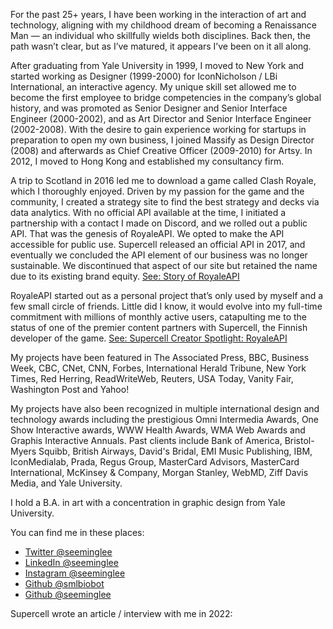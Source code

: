 For the past 25+ years, I have been working in the interaction of art and technology, aligning with my childhood dream of becoming a Renaissance Man — an individual who skillfully wields both disciplines. Back then, the path wasn’t clear, but as I’ve matured, it appears I’ve been on it all along.

After graduating from Yale University in 1999, I moved to New York and started working as Designer (1999-2000) for IconNicholson / LBi International, an interactive agency. My unique skill set allowed me to become the first employee to bridge competencies in the company’s global history,  and was promoted as Senior Designer and Senior Interface Engineer (2000-2002), and as Art Director and Senior Interface Engineer (2002-2008). With the desire to gain experience working for startups in preparation to open my own business, I joined Massify as Design Director (2008) and afterwards as Chief Creative Officer (2009-2010) for Artsy. In 2012, I moved to Hong Kong and established my consultancy firm.

A trip to Scotland in 2016 led me to download a game called Clash Royale, which I thoroughly enjoyed. Driven by my passion for the game and the community, I created a strategy site to find the best strategy and decks via data analytics. With no official API available at the time, I initiated a partnership with a contact I made on Discord, and we rolled out a public API. That was the genesis of RoyaleAPI. We opted to make the API accessible for public use. Supercell released an official API in 2017, and eventually we concluded the API element of our business was no longer sustainable. We discontinued that aspect of our site but retained the name due to its existing brand equity. [See: Story of RoyaleAPI](https://royaleapi.com/blog/sunset-api)

RoyaleAPI started out as a personal project that’s only used by myself and a few small circle of friends. Little did I know, it would evolve into my full-time commitment with millions of monthly active users, catapulting me to the status of one of the premier content partners with Supercell, the Finnish developer of the game. [See: Supercell Creator Spotlight: RoyaleAPI](https://supercell.com/en/games/clashroyale/blog/community/creator-spotlight-royaleapi/)

My projects have been featured in The Associated Press, BBC, Business Week, CBC, CNet, CNN, Forbes, International Herald Tribune, New York Times, Red Herring, ReadWriteWeb, Reuters, USA Today, Vanity Fair, Washington Post and Yahoo!

My projects have also been recognized in multiple international design and technology awards including the prestigious Omni Intermedia Awards, One Show Interactive awards, WWW Health Awards, WMA Web Awards and Graphis Interactive Annuals. Past clients include Bank of America, Bristol-Myers Squibb, British Airways, David's Bridal, EMI Music Publishing, IBM, IconMedialab, Prada, Regus Group, MasterCard Advisors, MasterCard International, McKinsey & Company, Morgan Stanley, WebMD, Ziff Davis Media, and Yale University.

I hold a B.A. in art with a concentration in graphic design from Yale University.


You can find me in these places:

- [Twitter @seeminglee](https://twitter.com/seeminglee)
- [LinkedIn @seeminglee](https://www.linkedin.com/in/seeminglee)
- [Instagram @seeminglee](https://www.instagram.com/seeminglee)
- [Github @smlbiobot](https://github.com/smlbiobot)
- [Github @seeminglee](https://github.com/seeminglee)

Supercell wrote an article / interview with me in 2022:





